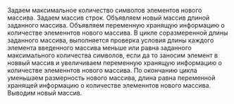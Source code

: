 Задаем максимальное количество символов элементов нового массива.
Задаем массив строк.
Объявляем новый массив длиной заданного массива.
Объявляем переменную хранящую информацию о количестве элеменнтов нового массива.
В цикле соразмеренной длины заданного массива, выполняется проверка условия длины каждого элемента введенного массива меньше или равна заданного максимального количества символов, если да то заносим элемент в новвый массив и увеличиваем переменную хранящую информацию о количестве элеменнтов нового массива.
По окончанию цикла уменьшаем размерность нового массива, длина равна переменной хранящей информацию о количестве элеменнтов нового массива.
Выводим новый массив.